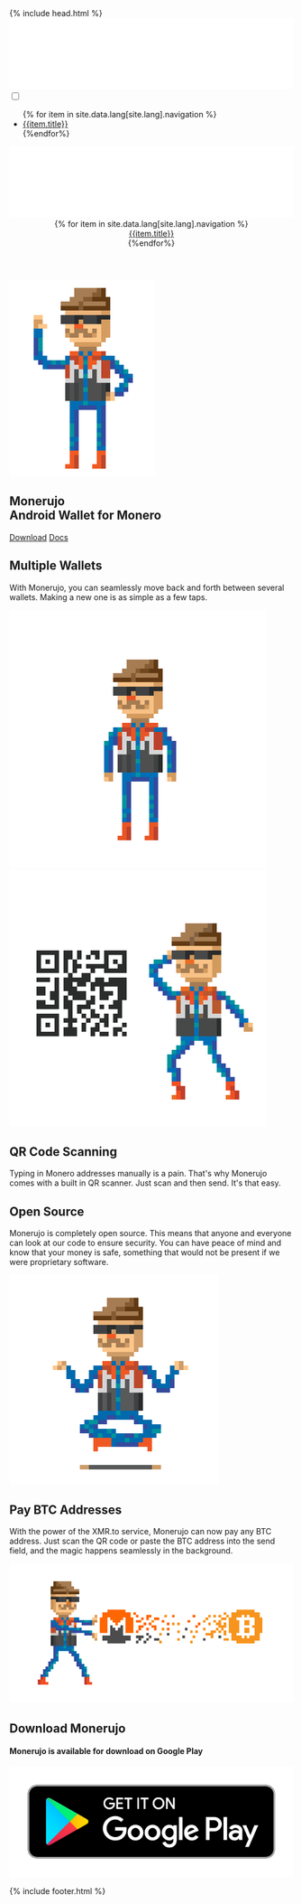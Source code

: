 <html>
  {% include head.html %}
   <body>
    <div id="page">
      <nav class="mobile-nav mob-nav">
                    <div class="row logo-wrap start-xs middle-xs">
                        <div class="col-xs-12">
                            <a href="index.html"><img src="/img/monerujo_logo.png" alt="Monerujo Logo" class="logo"></a>
                        </div> 
                    </div>
                    <input class="burger-check" id="mobile-burger" type="checkbox">
                    <label for="mobile-burger" class="hamburger hamburger--collapse">
                        <span class="hamburger-box">
                            <span class="hamburger-inner"></span>
                        </span>
                    </label>
                    <div class="slide-in-nav">
                        <div class="row center-xs">
                            <div class="col-xs-12">
                                <ul>
                                    {% for item in site.data.lang[site.lang].navigation %}
                                    <li class="nav-item">
                                        <a href="{{item.url}}">{{item.title}}</a>
                                    </li>
                                     {%endfor%}
                                </ul>
                            </div>
                        </div>         
                    </div>
               </nav>
       <div class="container-fluid" id="hero">      
        <header class="container">               
               <nav class="desktop-nav container">
                    <div class="row middle-xs nav-items">
                            <div class="col-sm-5">
                                <a href="index.html" class="logo-wrap"><img src="/img/monerujo_logo.png" alt="Monerujo Logo" class="logo"></a>
                            </div>
                            <div class="col-sm-7">
                                <div class="row end-xs">
                                    {% for item in site.data.lang[site.lang].navigation %}
                                    <div class="col nav-item">
                                        <a href="{{item.url}}">{{item.title}}</a>
                                    </div>
                                     {%endfor%}
                                </div>
                            </div>       
                    </div>
               </nav>
           </header>
           <section class="container" id="hero_content">
                    <div class="row middle-xs">
                       <div class="col-sm-6 col-xs-6 hero-img">
                          <div class="row middle-xs center-xs hero-row">
                              <div class="col-xs-12">
                                  <img src="/img/gunther-hello-800x.gif" alt="Gunther Greeting" class="gunther-greeting">
                              </div>
                          </div>
                       </div>
                       <div class="col-sm-6 col-xs-6 info">
                                    <h1><span>Monerujo</span> <br>Android Wallet for Monero</h1>
                                       <a href="https://play.google.com/store/apps/details?id=com.m2049r.xmrwallet" class="btn btn-large">Download</a>
                                       <a href="https://github.com/m2049r/xmrwallet/tree/v1.2.1/doc" class="btn btn-secondary btn-large">Docs</a>
                       </div>
                    </div>
           </section>
        </div>  
        <section class="container-fluid features" id="about">
                <div class="site-section container">
                   <div class="row middle-xs">
                     <div class="col-sm-6 col-xs-7 col">
                          <h2>Multiple Wallets</h2>
                          <p>With Monerujo, you can seamlessly move back and forth between several wallets. Making a new one is as simple as a few taps.</p>
                      </div>
                      <div class="col-sm-6 col-xs-5 col">
                          <img src="/img/gunther-wallets-800x.gif" alt="" class="feature_img">
                      </div>
                    </div>
                </div>
        </section>
        <section class="container-fluid features" id="grey">
                <div class="site-section container">
                    <div class="row middle-xs">
                      <div class="col-sm-6 col-xs-5 col">
                          <img src="/img/gunther-qrcode-800x.gif" alt="" class="feature_img"/>
                      </div>
                      <div class="col-sm-6 col-xs-7 col">
                          <h2>QR Code Scanning</h2>
                          <p>Typing in Monero addresses manually is a pain. That's why Monerujo comes with a built in QR scanner. Just scan and then send. It's that easy.</p>
                      </div>
                    </div>
                </div>
        </section>
        <section class="container-fluid features" id="opensource">
                <div class="site-section container">
                    <div class="row middle-xs">
                      <div class="col-sm-6 col-xs-7 col">
                          <h2>Open Source</h2>
                          <p>Monerujo is completely open source. This means that anyone and everyone can look at our code to ensure security. You can have peace of mind and know that your money is safe, something that would not be present if we were proprietary software.</p>
                      </div>
                      <div class="col-sm-6 col-xs-5 col">
                          <img src="/img/gunther-omm-800x.gif" alt="" class="feature_img"/>
                      </div>
                    </div>
                   </div>
        </section>
        <section class="container-fluid features" id="grey">
                <div class="site-section container">
                    <div class="row middle-xs">
                      <div class="col-sm-6 col-xs-7 col">
                          <h2>Pay BTC Addresses</h2>
                          <p>With the power of the XMR.to service, Monerujo can now pay any BTC address. Just scan the QR code or paste the BTC address into the send field, and the magic happens seamlessly in the background.</p>
                      </div>
                      <div class="col-sm-6 col-xs-5 col">
                          <img src="/img/mortal-gunther.png" alt="" class="feature_img"/>
                      </div>
                    </div>
                   </div>
        </section>
        <section class="container-fluid" id="download"> 
                <div class="site-section container">
                   <div class="row">
                       <div class="col-xs-12">
                           <h2>Download Monerujo</h2>
                           <h4>Monerujo is available for download on Google Play</h4>
                           <p><a href="https://play.google.com/store/apps/details?id=com.m2049r.xmrwallet"><img src="/img/google-play-badge.png" alt="Google Play Badge" class="gp-badge"></a></p>
                       </div>
                   </div>
                </div>
           </section>    
            {% include footer.html %}
     </div>
  </body>
</html>
